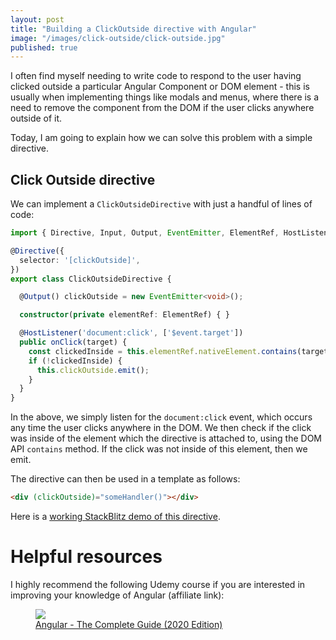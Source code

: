 ```yaml
---
layout: post
title: "Building a ClickOutside directive with Angular"
image: "/images/click-outside/click-outside.jpg"
published: true
---
```


I often find myself needing to write code to respond to the user having clicked outside a particular Angular Component or DOM element - this is usually when implementing things like modals and menus, where there is a need to remove the component from the DOM if the user clicks anywhere outside of it. 

Today, I am going to explain how we can solve this problem with a simple directive.

## Click Outside directive

We can implement a `ClickOutsideDirective` with just a handful of lines of code:

```ts
import { Directive, Input, Output, EventEmitter, ElementRef, HostListener } from '@angular/core';

@Directive({
  selector: '[clickOutside]',
})
export class ClickOutsideDirective {

  @Output() clickOutside = new EventEmitter<void>();

  constructor(private elementRef: ElementRef) { }

  @HostListener('document:click', ['$event.target'])
  public onClick(target) {
    const clickedInside = this.elementRef.nativeElement.contains(target);
    if (!clickedInside) {
      this.clickOutside.emit();
    }
  }
}
```

In the above, we simply listen for the `document:click` event, which occurs any time the user clicks anywhere in the DOM. We then check if the click was inside of the element which the directive is attached to, using the DOM API `contains` method. If the click was not inside of this element, then we emit.

The directive can then be used in a template as follows:

```html
<div (clickOutside)="someHandler()"></div>
```

Here is a [working StackBlitz demo of this directive](https://stackblitz.com/edit/angular-j7jqq2).

# Helpful resources

I highly recommend the following Udemy course if you are interested in improving your knowledge of Angular (affiliate link):

<figure>
  <a href="https://click.linksynergy.com/link?id=5FPU6FRy5w4&offerid=507388.756150&type=2&murl=https%3A%2F%2Fwww.udemy.com%2Fcourse%2Fthe-complete-guide-to-angular-2%2F">
      <img src="https://i.udemycdn.com/course/480x270/756150_c033_2.jpg"/>
      <figcaption>Angular - The Complete Guide (2020 Edition)</figcaption>
  </a>
</figure>